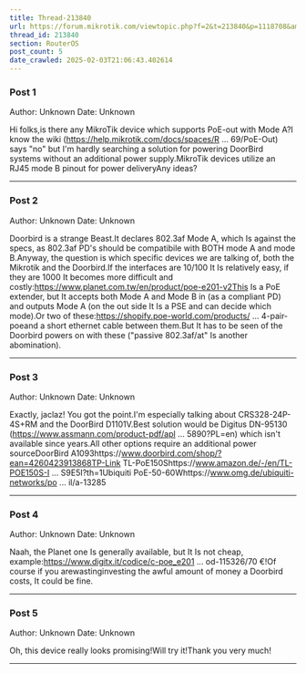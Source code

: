 ```yaml
---
title: Thread-213840
url: https://forum.mikrotik.com/viewtopic.php?f=2&t=213840&p=1118708&amp;sid=49f92a630bc7970d8ca50523be880e8f#p1118708
thread_id: 213840
section: RouterOS
post_count: 5
date_crawled: 2025-02-03T21:06:43.402614
---
```


### Post 1
Author: Unknown
Date: Unknown

Hi folks,is there any MikroTik device which supports PoE-out with Mode A?I know the wiki (https://help.mikrotik.com/docs/spaces/R ... 69/PoE-Out) says "no" but I'm hardly searching a solution for powering DoorBird systems without an additional power supply.MikroTik devices utilize an RJ45 mode B pinout for power deliveryAny ideas?

---
### Post 2
Author: Unknown
Date: Unknown

Doorbird is a strange Beast.It declares 802.3af Mode A, which Is against the specs,  as 802.3af PD's should be compatibile with BOTH mode A and mode B.Anyway, the question is which specific devices we are talking of, both the Mikrotik and the Doorbird.If the interfaces are 10/100 It Is relatively easy, if they are 1000 It becomes more difficult and costly:https://www.planet.com.tw/en/product/poe-e201-v2This Is a PoE extender, but It accepts both Mode A and Mode B in (as a compliant PD) and outputs Mode A (on the out side It Is a PSE and can decide which mode).Or two of these:https://shopify.poe-world.com/products/ ... 4-pair-poeand a short ethernet cable between them.But It has to be seen of the Doorbird powers on with these ("passive 802.3af/at" Is another abomination).

---
### Post 3
Author: Unknown
Date: Unknown

Exactly, jaclaz! You got the point.I'm especially talking about CRS328-24P-4S+RM and the DoorBird D1101V.Best solution would be Digitus DN-95130 (https://www.assmann.com/product-pdf/apl ... 5890?PL=en) which isn't available since years.All other options require an additional power sourceDoorBird A1093https://www.doorbird.com/shop/?ean=4260423913868TP-Link TL-PoE150Shttps://www.amazon.de/-/en/TL-POE150S-I ... S9E5I?th=1Ubiquiti PoE-50-60Whttps://www.omg.de/ubiquiti-networks/po ... il/a-13285

---
### Post 4
Author: Unknown
Date: Unknown

Naah, the Planet one Is generally available, but It Is not cheap, example:https://www.digitx.it/codice/c-poe_e201 ... od-115326/70 €!Of course if you arewastinginvesting the awful amount of money a Doorbird costs, It could be fine.

---
### Post 5
Author: Unknown
Date: Unknown

Oh, this device really looks promising!Will try it!Thank you very much!

---
